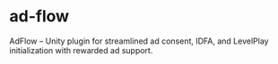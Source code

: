 # ad-flow
AdFlow – Unity plugin for streamlined ad consent, IDFA, and LevelPlay initialization with rewarded ad support.
